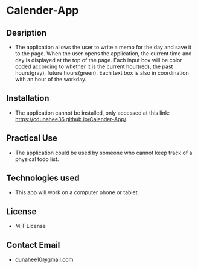 # Calender-App

## Desription
* The application allows the user to write a memo for the day and save it
to the page. When the user opens the application, the current time and day is displayed
at the top of the page. Each input box will be color coded according to whether
it is the current hour(red), the past hours(gray), future hours(green). Each text box
is also in coordination with an hour of the workday.

## Installation
* The application cannot be installed, only accessed at this link: https://cdunahee36.github.io/Calender-App/.

## Practical Use
* The application could be used by someone who cannot keep track of a physical todo list.

## Technologies used
* This app will work on a computer phone or tablet.

## License
* MIT License

## Contact Email
* dunahee10@gmail.com



